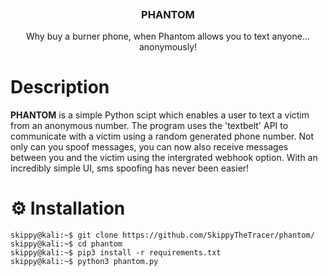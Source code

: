 <p align="center">
    <img src="" >
</p>

<h3 align="center">PHANTOM</h3>
<p align="center">
   Why buy a burner phone, when Phantom allows you to text anyone... anonymously!
</p>

# Description
**PHANTOM** is a simple Python scipt which enables a user to text a victim from an anonymous number. The program uses the 'textbelt' API to communicate with a victim using a random generated phone number. Not only can you spoof messages, you can now also receive messages between you and the victim using the intergrated webhook option. With an incredibly simple UI, sms spoofing has never been easier!



# ⚙️ Installation
```console
skippy@kali:~$ git clone https://github.com/SkippyTheTracer/phantom/
skippy@kali:~$ cd phantom
skippy@kali:~$ pip3 install -r requirements.txt
skippy@kali:~$ python3 phantom.py 
```

